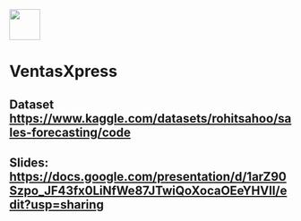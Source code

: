 <img src="https://andessoftware.com/logoventas.png" style="height:55px;width:55px">
<h1>VentasXpress</h1> 

## Dataset https://www.kaggle.com/datasets/rohitsahoo/sales-forecasting/code

## Slides: https://docs.google.com/presentation/d/1arZ90Szpo_JF43fx0LiNfWe87JTwiQoXocaOEeYHVlI/edit?usp=sharing
